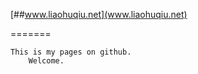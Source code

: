 [##www.liaohuqiu.net](www.liaohuqiu.net)

=======


    This is my pages on github. 
        Welcome.
